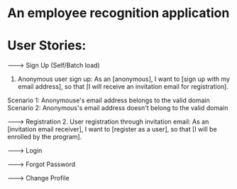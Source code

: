 An employee recognition application
===========


User Stories:
=================================


---> Sign Up (Self/Batch load)
1. Anonymous user sign up:
As an [anonymous], I want to [sign up with my email address], so that [I will receive an invitation email for registration]. 

Scenario 1: Anonymouse's email address belongs to the valid domain
Scenario 2: Anonymous's email address doesn't belong to the valid domain

---> Registration
2. User registration through invitation email:
As an [invitation email receiver], I want to [register as a user], so that [I will be enrolled by the program].

---> Login


---> Forgot Password


---> Change Profile


